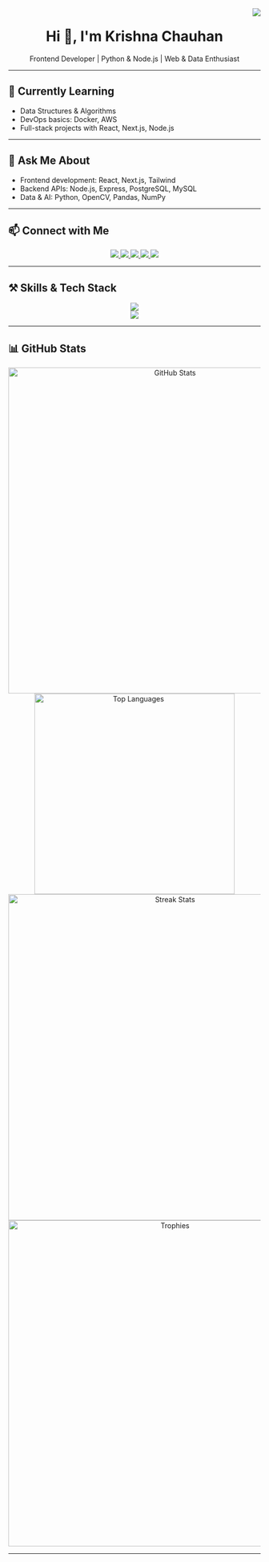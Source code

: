 <img align="right" src="https://visitor-badge.laobi.icu/badge?page_id=krishnapschauhan.krishnapschauhan" />

<h1 align="center">Hi 👋, I'm Krishna Chauhan</h1>
<p align="center">Frontend Developer | Python & Node.js | Web & Data Enthusiast</p>

---

## 🌱 Currently Learning
- Data Structures & Algorithms  
- DevOps basics: Docker, AWS  
- Full-stack projects with React, Next.js, Node.js  

---

## 💬 Ask Me About
- Frontend development: React, Next.js, Tailwind  
- Backend APIs: Node.js, Express, PostgreSQL, MySQL  
- Data & AI: Python, OpenCV, Pandas, NumPy  

---

## 📫 Connect with Me
<div align="center">
  <a href="mailto:krishnachauhan09875@gmail.com" target="_blank">
    <img src="https://img.shields.io/badge/Gmail-D14836?style=for-the-badge&logo=gmail&logoColor=white" />
  </a>
  <a href="http://www.linkedin.com/in/krishnapratapsinghchauhan" target="_blank">
    <img src="https://img.shields.io/badge/LinkedIn-0A66C2?style=for-the-badge&logo=linkedin&logoColor=white" />
  </a>
  <a href="https://leetcode.com/u/krishnapschauhan/" target="_blank">
    <img src="https://img.shields.io/badge/LeetCode-FFA116?style=for-the-badge&logo=leetcode&logoColor=black" />
  </a>
  <a href="https://github.com/krishnapschauhan" target="_blank">
    <img src="https://img.shields.io/badge/GitHub-181717?style=for-the-badge&logo=github&logoColor=white" />
  </a>
  <a href="https://krishnapschauhan.github.io/my-portfolio/" target="_blank">
    <img src="https://img.shields.io/badge/Portfolio-FF5722?style=for-the-badge&logo=googledrive&logoColor=white" />
  </a>
</div>

---

## ⚒ Skills & Tech Stack
<div align="center">

<img src="https://skillicons.dev/icons?i=html,css,javascript,react,nextjs,nodejs,express,tailwind,postgresql,mysql,python,opencv,pandas,numpy" /><br>
<img src="https://skillicons.dev/icons?i=git,github,postman,vscode" /><br>

</div>

---

## 📊 GitHub Stats
<div align="center">

<img width=650 src="https://github-readme-stats.vercel.app/api?username=krishnapschauhan&show_icons=true&theme=dark&count_private=true" alt="GitHub Stats" />

<img width=400 src="https://github-readme-stats.vercel.app/api/top-langs/?username=krishnapschauhan&langs_count=10&layout=compact&theme=dark&border_radius=10" alt="Top Languages" />

<img width=650 src="https://github-readme-streak-stats.herokuapp.com/?user=krishnapschauhan&count_private=true&theme=dark&border_radius=10" alt="Streak Stats" />

<img width=650 src="https://github-profile-trophy.vercel.app/?username=krishnapschauhan&theme=dark&no-frame=true&no-bg=true&margin-w=5" alt="Trophies" />

</div>

---

